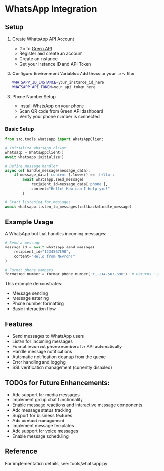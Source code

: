 # WhatsApp Integration

## Setup

1. Create WhatsApp API Account
   - Go to [Green API](https://green-api.com/)
   - Register and create an account
   - Create an instance
   - Get your Instance ID and API Token

2. Configure Environment Variables
   Add these to your `.env` file:
   ```bash
   WHATSAPP_ID_INSTANCE=your_instance_id_here
   WHATSAPP_API_TOKEN=your_api_token_here
   ```

3. Phone Number Setup
   - Install WhatsApp on your phone
   - Scan QR code from Green API dashboard
   - Verify your phone number is connected

### Basic Setup
```python
from src.tools.whatsapp import WhatsAppClient

# Initialize WhatsApp client
whatsapp = WhatsAppClient()
await whatsapp.initialize()

# Define message handler
async def handle_message(message_data):
    if message_data['content'].lower() == 'hello':
        await whatsapp.send_message(
            recipient_id=message_data['phone'],
            content="Hello! How can I help you?"
        )

# Start listening for messages
await whatsapp.listen_to_messages(callback=handle_message)
```

## Example Usage
A WhatsApp bot that handles incoming messages:

```python
# Send a message
message_id = await whatsapp.send_message(
    recipient_id="1234567890",
    content="Hello from Nevron!"
)

# Format phone numbers
formatted_number = format_phone_number("+1-234-567-890")  # Returns "1234567890@c.us"
```

This example demonstrates:
- Message sending
- Message listening
- Phone number formatting
- Basic interaction flow

## Features
- Send messages to WhatsApp users
- Listen for incoming messages
- Format incorrect phone numbers for API automatically
- Handle message notifications
- Automatic notification cleanup from the queue
- Error handling and logging
- SSL verification management (currently disabled)

## TODOs for Future Enhancements:
- Add support for media messages
- Implement group chat functionality
- Enable message reactions and interactive message components.
- Add message status tracking
- Support for business features
- Add contact management
- Implement message templates
- Add support for voice messages
- Enable message scheduling

## Reference
For implementation details, see: tools/whatsapp.py
